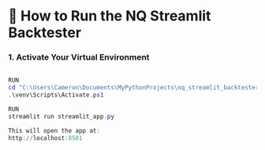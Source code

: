 # 🚀 How to Run the NQ Streamlit Backtester

### 1. Activate Your Virtual Environment

```powershell

RUN
cd "C:\Users\Cameron\Documents\MyPythonProjects\nq_streamlit_backtester"
.\venv\Scripts\Activate.ps1

RUN
streamlit run streamlit_app.py

This will open the app at:
http://localhost:8501

